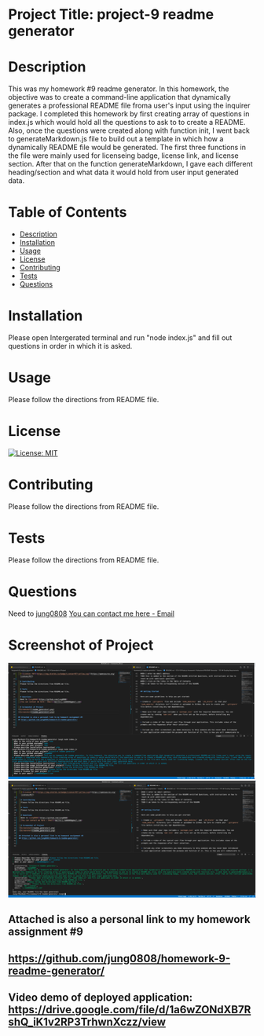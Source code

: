 # Project Title: project-9 readme generator

# Description

This was my homework #9 readme generator. In this homework, the objective was to create a command-line application that dynamically generates a professional README file froma user's input using the inquirer package. I completed this homework by first creating array of questions in index.js which would hold all the questions to ask to to create a README. Also, once the questions were created along with function init, I went back to generateMarkdown.js file to build out a template in which how a dynamically README file would be generated. The first three functions in the file were mainly used for licenseing badge, license link, and license section. After that on the function generateMarkdown, I gave each different heading/section and what data it would hold from user input generated data.

# Table of Contents

- [Description](#Description)
- [Installation](#Installation)
- [Usage](#Usage)
- [License](#License)
- [Contributing](#Contributing)
- [Tests](#Tests)
- [Questions](#Questions)

# Installation

Please open Intergerated terminal and run "node index.js" and fill out questions in order in which it is asked.

# Usage

Please follow the directions from README file.

# License

[![License: MIT](https://img.shields.io/badge/License-MIT-yellow.svg)](https://opensource.org/licenses/MIT)

# Contributing

Please follow the directions from README file.

# Tests

Please follow the directions from README file.

# Questions

Need to [jung0808](https://github.com/jung0808)
[You can contact me here - Email](mailto:j.nam0808@gmail.com)

# Screenshot of Project

![Screenshot](readme_generator1.png)
![Screenshot](readme_generator2.png)

## Attached is also a personal link to my homework assignment #9

## https://github.com/jung0808/homework-9-readme-generator/

## Video demo of deployed application: https://drive.google.com/file/d/1a6wZONdXB7RshQ_iK1v2RP3TrhwnXczz/view
